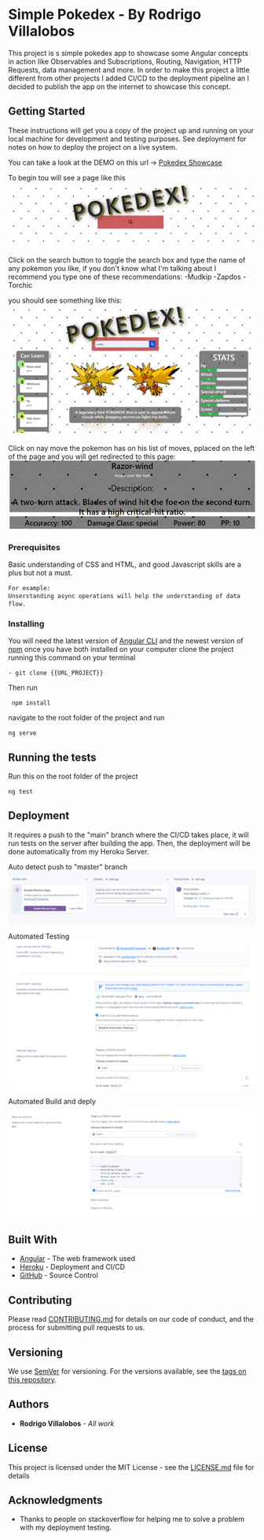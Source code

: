 # Simple Pokedex - By Rodrigo Villalobos

This project is s simple pokedex app to showcase some Angular concepts in action like Observables and Subscriptions, Routing, Navigation, HTTP Requests, data management and more.
In order to make this project a little different from other projects I added CI/CD to the deployment pipeline an I decided to publish the app on the internet to showcase this concept.

## Getting Started

These instructions will get you a copy of the project up and running on your local machine for development and testing purposes. See deployment for notes on how to deploy the project on a live system.

You can take a look at the DEMO on this url -> [Pokedex Showcase](https://rlst-pokedex.herokuapp.com/)

To begin tou will see a page like this ![Pokedex_main working](/images/empty_app.PNG)

Click on the search button to toggle the search box and type the name of any pokemon you like, if you don't know what I'm talking about I recommend you type one of these recommendations:
-Mudkip
-Zapdos
-Torchic

you should see something like this: ![Pokedex_main](/images/main_app_working.PNG)

Click on nay move the pokemon has on his list of moves, pplaced on the left of the page and you will get redirected to this page:
![Pokedex_move info](/images/move_info_page.PNG)


### Prerequisites
Basic understanding of CSS and HTML, and good Javascript skills are a plus but not a must.

```
For example:
Unserstanding async operations will help the understanding of data flow.
```

### Installing

You will need the latest version of [Angular CLI](https://cli.angular.io/) and the newest version of [npm](https://nodejs.org/en/)
once you have both installed on your computer clone the project running this command on your terminal

```
- git clone {{URL_PROJECT}}
```

Then run 
```
 npm install
```

navigate to the root folder of the project and run
```
ng serve
```

## Running the tests
Run this on the root folder of the project

```
ng test
```

## Deployment

It requires a push to the "main" branch where the CI/CD takes place, it will run tests on the server after building the app. Then, the deployment will be done automatically from my Heroku Server.

Auto detect push to "master" branch
![Auto Detect push](/images/auto-deployment.PNG)

Automated Testing
![Automated testing before deployment](/images/auto-deployment-2.png)

Automated Build and deply
![Pokedex_move info](/images/auto-deployment-3.png)

## Built With

* [Angular](https://angular.io/) - The web framework used
* [Heroku](heroku.com) - Deployment and CI/CD
* [GitHub](github.com) - Source Control

## Contributing

Please read [CONTRIBUTING.md](https://gist.github.com/PurpleBooth/b24679402957c63ec426) for details on our code of conduct, and the process for submitting pull requests to us.

## Versioning

We use [SemVer](http://semver.org/) for versioning. For the versions available, see the [tags on this repository](https://github.com/your/project/tags). 

## Authors

* **Rodrigo Villalobos** - *All work*

## License

This project is licensed under the MIT License - see the [LICENSE.md](LICENSE.md) file for details

## Acknowledgments

* Thanks to people on stackoverflow for helping me to solve a problem with my deployment testing.
